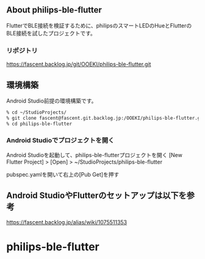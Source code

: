 
## About philips-ble-flutter

FlutterでBLE接続を検証するために、philipsのスマートLEDのHueとFlutterのBLE接続を試したプロジェクトです。

### リポジトリ

https://fascent.backlog.jp/git/OOEKI/philips-ble-flutter.git

## 環境構築
Android Studio前提の環境構築です。

```sh
% cd ~/StudioProjects/
% git clone fascent@fascent.git.backlog.jp:/OOEKI/philips-ble-flutter.git
% cd philips-ble-flutter
```

### Android Studioでプロジェクトを開く

Android Studioを起動して、philips-ble-flutterプロジェクトを開く
[New Flutter Project] > [Open] > ~/StudioProjects/philips-ble-flutter

pubspec.yamlを開いて右上の[Pub Get]を押す


## Android StudioやFlutterのセットアップは以下を参考

https://fascent.backlog.jp/alias/wiki/1075511353
# philips-ble-flutter
